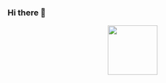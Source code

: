 ### Hi there 👋
<div id="header" align="center">
  <img src="![image](https://user-images.githubusercontent.com/65683884/217968821-5bcbcdfe-dba1-4869-ab15-2ffa85ca4607.png)
" width="100"/>
</div>
<!--
**jakiso/jakiso** is a ✨ _special_ ✨ repository because its `README.md` (this file) appears on your GitHub profile.

Here are some ideas to get you started:

- 🔭 I’m currently working on ...
- 🌱 I’m currently learning ...
- 👯 I’m looking to collaborate on ...
- 🤔 I’m looking for help with ...
- 💬 Ask me about ...
- 📫 How to reach me: ...
- 😄 Pronouns: ...
- ⚡ Fun fact: ...
-->
